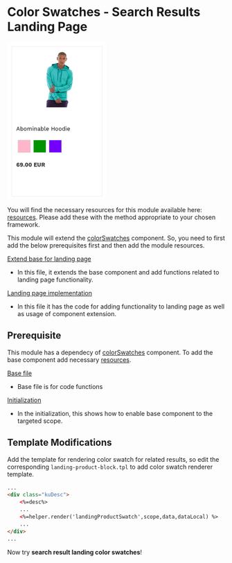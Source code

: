 # Color Swatches - Search Results Landing Page

![Search-landing color swatches](/modules/color-swatches/images/image001.png)

You will find the necessary resources for this module available here:
[resources](/modules/color-swatches/landing/resources). Please add these with the
method appropriate to your chosen framework.

This module will extend the [colorSwatches](/components/color-swatches) component. So, you need to first add the below prerequisites first and then add the module resources.

[Extend base for landing page](/modules/color-swatches/landing/resources/assets/js/color-swatches-landing.js)
- In this file, it extends the base component and add functions related to landing page functionality.

[Landing page implementation](/modules/color-swatches/landing/resources/assets/js/color-swatches-landing-script.js)
- In this file it has the code for adding functionality to landing page as well as usage of component extension.

## Prerequisite

This module has a dependecy of [colorSwatches](/components/color-swatches) component. To add the base component add necessary [resources](/components/color-swatches/resources).

[Base file](/components/color-swatches/resources/assets/js/color-swatches.js)
- Base file is for code functions

[Initialization](/components/color-swatches/resources/assets/js/color-swatches-initialize.js)
- In the initialization, this shows how to enable base component to the targeted scope.

## Template Modifications

Add the template for rendering color swatch for related results,
so edit the corresponding `landing-product-block.tpl` to add color swatch renderer template.

```html
...
<div class="kuDesc">
    <%=desc%>
    ...
    <%=helper.render('landingProductSwatch',scope,data,dataLocal) %>
    ...
</div>
...
```

Now try **search result landing color swatches**!